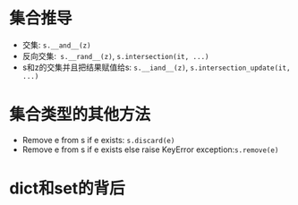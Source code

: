 # 集合推导
- 交集: `s.__and__(z)`
- 反向交集:` s.__rand__(z)`, `s.intersection(it, ...)`
- s和z的交集并且把结果赋值给s: `s.__iand__(z)`, `s.intersection_update(it, ...)`

# 集合类型的其他方法
- Remove e from s if e exists: `s.discard(e)`
- Remove e from s if e exists else raise KeyError exception:`s.remove(e)`

# dict和set的背后


